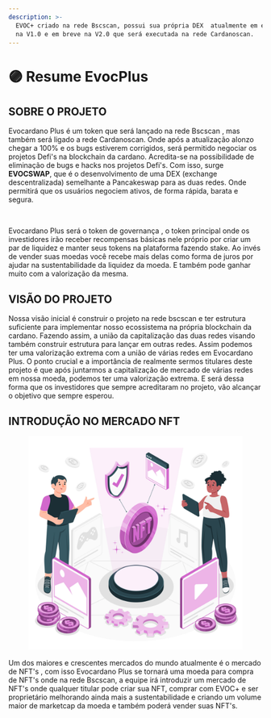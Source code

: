 ```yaml
---
description: >-
  EVOC+ criado na rede Bscscan, possui sua própria DEX  atualmente em execução
  na V1.0 e em breve na V2.0 que será executada na rede Cardanoscan.
---
```


# 🟣 Resume EvocPlus

## SOBRE O PROJETO

Evocardano Plus é um token que será lançado na rede Bscscan , mas também será ligado a rede Cardanoscan. Onde após a atualização alonzo chegar a 100% e os bugs estiverem corrigidos, será permitido negociar os projetos Defi's na blockchain da cardano. Acredita-se na possibilidade de eliminação de bugs e hacks nos projetos Defi's. Com isso, surge **EVOCSWAP**, que é o desenvolvimento de uma DEX (exchange descentralizada) semelhante a Pancakeswap  para as duas redes. Onde permitirá que os usuários negociem ativos, de forma rápida, barata e segura.

<figure><img src="../.gitbook/assets/2190995726288.jpg" alt=""><figcaption></figcaption></figure>

Evocardano Plus será o token de governança , o token principal onde os investidores irão receber recompensas básicas nele próprio por criar um par de liquidez e manter seus tokens na plataforma fazendo stake. Ao invés de vender suas moedas você recebe mais delas como forma de juros por ajudar na sustentabilidade da liquidez da moeda. E também pode ganhar muito com a valorização da mesma.

## VISÃO DO PROJETO

Nossa visão inicial é construir o projeto na rede bscscan e ter estrutura suficiente para implementar nosso ecossistema na própria blockchain da cardano. Fazendo assim, a união da capitalização das duas redes visando também construir estrutura para lançar em outras redes. Assim podemos ter uma valorização extrema com a união de várias redes em Evocardano Plus. O ponto crucial e a importância de realmente sermos titulares deste projeto é que após juntarmos a capitalização de mercado de várias redes em nossa moeda, podemos ter uma valorização extrema. E será dessa forma que os investidores que sempre acreditaram no projeto, vão alcançar o objetivo que sempre esperou.

## INTRODUÇÃO NO MERCADO NFT

<figure><img src="../.gitbook/assets/6619937.jpg" alt=""><figcaption></figcaption></figure>

Um dos maiores e crescentes mercados do mundo atualmente é o mercado de NFT's , com isso Evocardano Plus se tornará uma moeda para compra de  NFT's onde na rede Bscscan, a equipe irá introduzir um mercado de NFT's onde qualquer titular pode criar sua NFT, comprar com EVOC+ e ser proprietário melhorando ainda mais a sustentabilidade e criando um volume maior de marketcap da moeda e também poderá vender suas NFT's.
